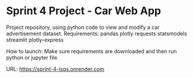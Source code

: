 # Sprint 4 Project - Car Web App
Project repository, using python code to view and modify a car advertisement dataset. 
Requirements:
pandas
plotly
requests
statsmodels
streamlit
plotly-express

How to launch:
Make sure requirements are downloaded and then run python or jupyter file. 

URL: https://sprint-4-isqs.onrender.com
